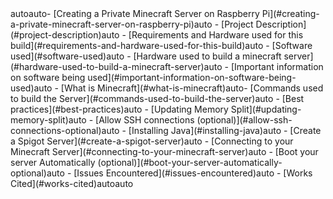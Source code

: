 <!-- TOC -->autoauto- [Creating a Private Minecraft Server on Raspberry Pi](#creating-a-private-minecraft-server-on-raspberry-pi)auto    - [Project Description](#project-description)auto    - [Requirements and Hardware used for this build](#requirements-and-hardware-used-for-this-build)auto    - [Software used](#software-used)auto    - [Hardware used to build a minecraft server](#hardware-used-to-build-a-minecraft-server)auto    - [Important information on software being used](#important-information-on-software-being-used)auto    - [What is Minecraft](#what-is-minecraft)auto- [Commands used to build the Server](#commands-used-to-build-the-server)auto    - [Best practices](#best-practices)auto    - [Updating Memory Split](#updating-memory-split)auto    - [Allow SSH connections (optional)](#allow-ssh-connections-optional)auto    - [Installing Java](#installing-java)auto    - [Create a Spigot Server](#create-a-spigot-server)auto    - [Connecting to your Minecraft Server](#connecting-to-your-minecraft-server)auto    - [Boot your server Automatically (optional)](#boot-your-server-automatically-optional)auto    - [Issues Encountered](#issues-encountered)auto    - [Works Cited](#works-cited)autoauto<!-- /TOC -->